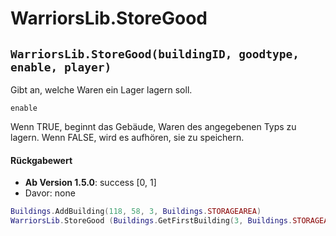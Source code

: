 # WarriorsLib.StoreGood

## `WarriorsLib.StoreGood(buildingID, goodtype, enable, player)`

Gibt an, welche Waren ein Lager lagern soll.

`enable`

Wenn TRUE, beginnt das Gebäude, Waren des angegebenen Typs zu lagern. Wenn FALSE, wird es aufhören, sie zu speichern.

#### Rückgabewert

* **Ab Version 1.5.0**: success \[0, 1]
* Davor: none

```lua
Buildings.AddBuilding(118, 58, 3, Buildings.STORAGEAREA)
WarriorsLib.StoreGood (Buildings.GetFirstBuilding(3, Buildings.STORAGEAREA), Goods.GOLDBAR, 1, 3)
```
